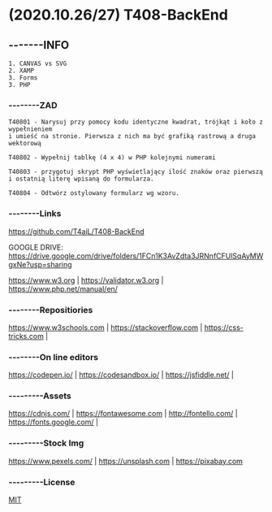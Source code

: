 
# (2020.10.26/27) T408-BackEnd
## -------INFO
```
1. CANVAS vs SVG
2. XAMP
3. Forms
3. PHP
```

### --------ZAD
```
T40801 - Narysuj przy pomocy kodu identyczne kwadrat, trójkąt i koło z wypełnieniem
i umieść na stronie. Pierwsza z nich ma być grafiką rastrową a druga wektorową

T40802 - Wypełnij tablkę (4 x 4) w PHP kolejnymi numerami

T40803 - przygotuj skrypt PHP wyświetlający ilość znaków oraz pierwszą i ostatnią literę wpisaną do formularza.

T40804 - Odtwórz ostylowany formularz wg wzoru.
```

### --------Links
https://github.com/T4aiL/T408-BackEnd

GOOGLE DRIVE: https://drive.google.com/drive/folders/1FCn1K3AvZdta3JRNnfCFUlSqAyMWgxNe?usp=sharing

https://www.w3.org | https://validator.w3.org | https://www.php.net/manual/en/
### --------Repositiories
https://www.w3schools.com | https://stackoverflow.com | https://css-tricks.com |
### --------On line editors
https://codepen.io/ | https://codesandbox.io/ | https://jsfiddle.net/ |
### ---------Assets
https://cdnjs.com/ | https://fontawesome.com | http://fontello.com/ | https://fonts.google.com/ |
### ---------Stock Img
https://www.pexels.com/ | https://unsplash.com | https://pixabay.com
### ---------License
[MIT](https://choosealicense.com/licenses/mit/)
